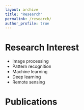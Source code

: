 ```yaml
---
layout: archive
title: "Research"
permalink: /research/
author_profile: true
---
```


Research Interest
======
* Image processing
* Pattern recognition
* Machine learning
* Deep learning
* Remote sensing

Publications
======
